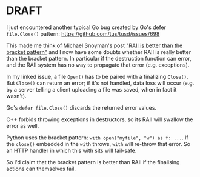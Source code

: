 # DRAFT

I just encountered another typical Go bug created by Go's defer `file.Close()` pattern: https://github.com/tus/tusd/issues/698
 
This made me think of Michael Snoyman's post ["RAII is better than the bracket pattern"](https://www.snoyman.com/blog/2018/10/raii-better-than-bracket-pattern/) and I now have some doubts whether RAII is really better than the bracket pattern. In particular if the destruction function can error, and the RAII system has no way to propagate that error (e.g. exceptions).
 
In my linked issue, a file `Open()` has to be paired with a finalizing `Close()`. But `Close()` can return an error; if it's not handled, data loss will occur (e.g. by a server telling a client uploading a file was saved, when in fact it wasn't).
 
Go's `defer file.Close()` discards the returned error values.
 
C++ forbids throwing exceptions in destructors, so its RAII will swallow the error as well.
 
Python uses the bracket pattern: `with open("myfile", "w") as f: ...`. If the `close()` embedded in the `with` throws, `with` will re-throw that error. So an HTTP handler in which this with sits will fail-safe.
 
So I'd claim that the bracket pattern is better than RAII if the finalising actions can themselves fail.
